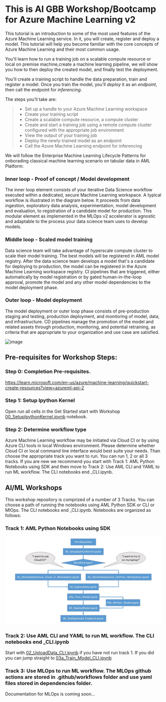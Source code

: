 # This is AI GBB Workshop/Bootcamp for Azure Machine Learning v2

This tutorial is an introduction to some of the most used features of the Azure Machine Learning service.  In it, you will create, register and deploy a model. This tutorial will help you become familiar with the core concepts of Azure Machine Learning and their most common usage. 

You'll learn how to run a training job on a scalable compute resource or local on premise machine,create a machine learning pipeline, we will show you how to then deploy the created model, and finally test the deployment.

You'll create a training script to handle the data preparation, train and register a model. Once you train the model, you'll *deploy* it as an *endpoint*, then call the endpoint for *inferencing*.

The steps you'll take are:

> * Set up a handle to your Azure Machine Learning workspace 
> * Create your training script
> * Create a scalable compute resource, a compute cluster 
> * Create and start a training job using a remote compute cluster configured with the appropriate job environment
> * View the output of your training job
> * Deploy the newly-trained model as an endpoint
> * Call the Azure Machine Learning endpoint for inferencing


We will follow the Enterprise Machine Learning Lifecycle Patterns for onborading classical machine learning scenario on tabular data in AML Platform:

### Inner loop - Proof of concept / Model development

The inner loop element consists of your iterative Data Science workflow executed within a dedicated, secure Machine Learning workspace. A typical workflow is illustrated in the diagram below. It proceeds from data ingestion, exploratory data analysis, experimentation, model development and evaluation, to registration of a candidate model for production. This modular element as implemented in the MLOps v2 accelerator is agnostic and adaptable to the process your data science team uses to develop models.


### Middle loop - Scaled model training

Data science team will take advantage of hyperscale compute cluster to scale their model training.  The best models will be registered in AML model registry. After the data science team develops a model that's a candidate for deploying to production, the model can be registered in the Azure Machine Learning workspace registry. CI pipelines that are triggered, either automatically by model registration or by gated human-in-the-loop approval, promote the model and any other model dependencies to the model deployment phase.



### Outer loop - Model deployment 

The model deployment or outer loop phase consists of pre-production staging and testing, production deployment, and monitoring of model, data, and infrastructure. CD pipelines manage the promotion of the model and related assets through production, monitoring, and potential retraining, as criteria that are appropriate to your organization and use case are satisfied.

![image](https://github.com/azeltov/aigbb-aml-bootcamp/assets/5873303/e0575c72-2c32-4c83-9660-82c34993027b)

## Pre-requisites for Workshop Steps: 

### Step 0: Completion Pre-requisites.
https://learn.microsoft.com/en-us/azure/machine-learning/quickstart-create-resources?view=azureml-api-2

### Step 1: Setup Ipython Kernel
Open run all cells in the Get Started start with Workshop [00_SetupIpythonKernel.ipynb](00_SetupIpythonKernel.ipynb) notebook. 

### Step 2: Determine workflow type
Azure Machine Learning workflow may be initiated via Cloud CI or by using Azure CLI tools in local Windows environment.  Please determine whether Cloud CI or local command line interface would best suite your needs. Than choose the appropriate track you want to run. You can run 1, 2 or all 3 tracks. If you are new we recommend you start with Track 1: AML Python Notebooks using SDK and then move to Track 2: Use AML CLI and YAML to run ML workflow. The CLI notebooks end _CLI.ipynb.


## AI/ML Workshops

This workshop repository is comprized of a number of 3 Tracks. You can choose a path of running the notebooks using AML Python SDK or CLI or MlOps. The CLI notebooks end _CLI.ipynb.   Notebooks are organized as follows: 


### Track 1: AML Python Notebooks using SDK

![image](media/ai_workflow_workshops.jpg)

### Track 2: Use AML CLI and YAML to run ML workflow. The CLI notebooks end _CLI.ipynb

Start with [02_UploadData_CLI.ipynb](02_UploadData_CLI.ipynb) if you have not run track 1. If you did you can jump straight to [03a_Train_Model_CLI.ipynb](03a_Train_Model_CLI.ipynb)

### Track 3: Use MLOps to run ML workflow. The MLOps github actions are stored in .github/workflows folder and use yaml files stored in dependencies folder.

Documentation for MLOps is coming soon...





